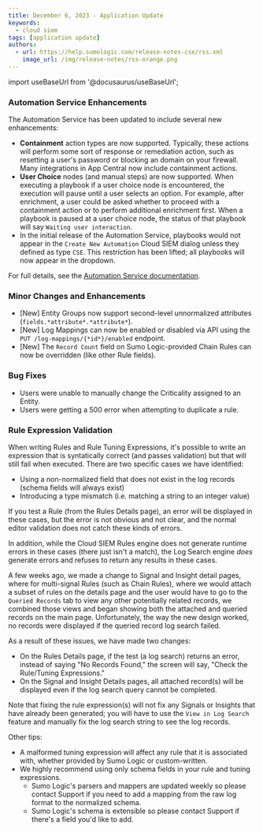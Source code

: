 ```yaml
---
title: December 6, 2023 - Application Update
keywords:
  - cloud siem
tags: [application update]
authors:
  - url: https://help.sumologic.com/release-notes-cse/rss.xml
    image_url: /img/release-notes/rss-orange.png
---
```


import useBaseUrl from '@docusaurus/useBaseUrl';

### Automation Service Enhancements

The Automation Service has been updated to include several new enhancements:

* **Containment** action types are now supported. Typically, these actions will perform some sort of response or remediation action, such as resetting a user's password or blocking an domain on your firewall. Many integrations in App Central now include containment actions.
* **User Choice** nodes (and manual steps) are now supported. When executing a playbook if a user choice node is encountered, the execution will pause until a user selects an option. For example, after enrichment, a user could be asked whether to proceed with a containment action or to perform additional enrichment first. When a playbook is paused at a user choice node, the status of that playbook will say `Waiting user interaction`.
* In the initial release of the Automation Service, playbooks would not appear in the `Create New Automation` Cloud SIEM dialog unless they defined as type `CSE`. This restriction has been lifted; all playbooks will now appear in the dropdown.

For full details, see the [Automation Service documentation](/docs/platform-services/automation-service/).

### Minor Changes and Enhancements

* [New] Entity Groups now support second-level unnormalized attributes (`fields.*attribute*.*attribute*`).
* [New] Log Mappings can now be enabled or disabled via API using the `PUT /log-mappings/{*id*}/enabled` endpoint.
* [New] The `Record Count` field on Sumo Logic-provided Chain Rules can now be overridden (like other Rule fields).

### Bug Fixes

* Users were unable to manually change the Criticality assigned to an Entity.
* Users were getting a 500 error when attempting to duplicate a rule.

### Rule Expression Validation

When writing Rules and Rule Tuning Expressions, it's possible to write an expression that is syntatically correct (and passes validation) but that will still fail when executed. There are two specific cases we have identified:
* Using a non-normalized field that does not exist in the log records (schema fields will always exist)
* Introducing a type mismatch (i.e. matching a string to an integer value)

If you test a Rule (from the Rules Details page), an error will be displayed in these cases, but the error is not obvious and not clear, and the normal editor validation does not catch these kinds of errors. 

In addition, while the Cloud SIEM Rules engine does not generate runtime errors in these cases (there just isn't a match), the Log Search engine *does* generate errors and refuses to return any results in these cases.

A few weeks ago, we made a change to Signal and Insight detail pages, where for multi-signal Rules (such as Chain Rules), where we would attach a subset of rules on the details page and the user would have to go to the `Queried Records` tab to view any other potentially related records, we combined those views and began showing both the attached and queried records on the main page. Unfortunately, the way the new design worked, no records were displayed if the queried record log search failed. 

As a result of these issues, we have made two changes:
* On the Rules Details page, if the test (a log search) returns an error, instead of saying "No Records Found," the screen will say, "Check the Rule/Tuning Expressions." 
* On the Signal and Insight Details pages, all attached record(s) will be displayed even if the log search query cannot be completed.

Note that fixing the rule expression(s) will not fix any Signals or Insights that have already been generated; you will have to use the `View in Log Search` feature and manually fix the log search string to see the log records.

Other tips:
* A malformed tuning expression will affect any rule that it is associated with, whether provided by Sumo Logic or custom-written.
* We highly recommend using only schema fields in your rule and tuning expressions.
  * Sumo Logic's parsers and mappers are updated weekly so please contact Support if you need to add a mapping from the raw log format to the normalized schema.
  * Sumo Logic's schema is extensible so please contact Support if there's a field you'd like to add.

